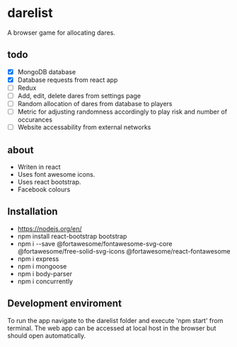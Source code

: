 # darelist
A browser game for allocating dares.
## todo
- [x] MongoDB database
- [x] Database requests from react app
- [ ] Redux
- [ ] Add, edit, delete dares from settings page
- [ ] Random allocation of dares from database to players
- [ ] Metric for adjusting randomness accordingly to play risk and number of occurances
- [ ] Website accessability from external networks

## about
- Writen in react
- Uses font awesome icons.
- Uses react bootstrap.
- Facebook colours

## Installation
- https://nodejs.org/en/
- npm install react-bootstrap bootstrap
- npm i --save @fortawesome/fontawesome-svg-core  @fortawesome/free-solid-svg-icons @fortawesome/react-fontawesome
- npm i express
- npm i mongoose
- npm i body-parser
- npm i concurrently

## Development enviroment
To run the app navigate to the darelist folder and execute 'npm start' from terminal. The web app can be accessed at local host in the browser but should open automatically.
